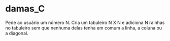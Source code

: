 # damas_C
Pede ao usuário um número N. Cria um tabuleiro N X N e adiciona N rainhas no tabuleiro sem que nenhuma delas tenha em comum a linha, a coluna ou a diagonal.
